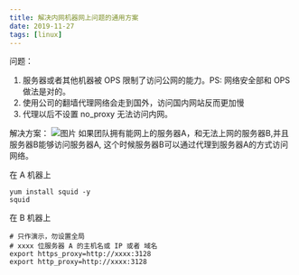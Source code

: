 ```yaml
---
title: 解决内网机器网上问题的通用方案
date: 2019-11-27
tags: [linux]
---
```

问题：
1. 服务器或者其他机器被 OPS 限制了访问公网的能力。PS: 网络安全部和 OPS 做法是对的。
2. 使用公司的翻墙代理网络会走到国外，访问国内网站反而更加慢
3. 代理以后不设置 no_proxy 无法访问内网。

解决方案：
![图片](/20191127/network.png)
如果团队拥有能网上的服务器A，和无法上网的服务器B,并且服务器B能够访问服务器A, 这个时候服务器B可以通过代理到服务器A的方式访问网络。

在 A 机器上
```shell
yum install squid -y 
squid
```

在 B 机器上
```shell
# 只作演示，勿设置全局
# xxxx 位服务器 A 的主机名或 IP 或者 域名
export https_proxy=http://xxxx:3128
export http_proxy=http://xxxx:3128
```
